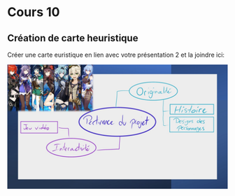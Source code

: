 # Cours 10
## Création de carte heuristique
Créer une carte euristique en lien avec votre présentation 2 et la joindre ici: 

![Carte_heuristique](Images/Carteheuristique.jpg)
